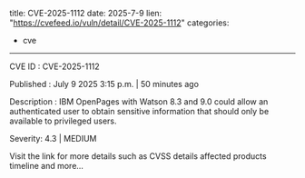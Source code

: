  
title: CVE-2025-1112
date: 2025-7-9
lien: "https://cvefeed.io/vuln/detail/CVE-2025-1112"
categories:
  - cve
---

CVE ID : CVE-2025-1112

Published :  July 9
2025
3:15 p.m. | 50 minutes ago

Description : IBM OpenPages with Watson 8.3 and 9.0 could allow an authenticated user to obtain sensitive information that should only be available to privileged users.

Severity: 4.3 | MEDIUM

Visit the link for more details
such as CVSS details
affected products
timeline
and more...
